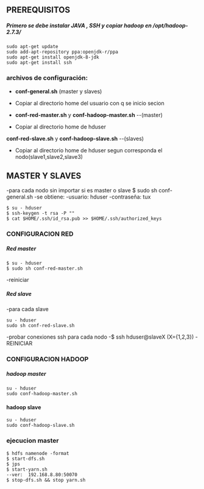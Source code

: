 ## PREREQUISITOS
##### Primero se debe instalar JAVA , SSH	y copiar hadoop en  /opt/hadoop-2.7.3/
```shell
sudo apt-get update
sudo add-apt-repository ppa:openjdk-r/ppa
sudo apt-get install openjdk-8-jdk
sudo apt-get install ssh
```
### archivos de configuración:
- **conf-general.sh** (master y slaves)
- Copiar al directorio home del usuario con q se inicio secion

- **conf-red-master.sh** y **conf-hadoop-master.sh** --(master)
- Copiar al directorio home de hduser

**conf-red-slave.sh**  y **conf-hadoop-slave.sh** --(slaves)
- Copiar al directorio home de hduser segun corresponda el nodo(slave1,slave2,slave3)
## MASTER Y SLAVES
-para cada nodo sin importar si es master o slave
$ sudo sh conf-general.sh
-se obtiene:
-usuario: 		hduser
-contraseña:	tux
```shell
$ su - hduser
$ ssh-keygen -t rsa -P ""
$ cat $HOME/.ssh/id_rsa.pub >> $HOME/.ssh/authorized_keys
```
### CONFIGURACION RED
##### Red master
```shell
$ su - hduser
$ sudo sh conf-red-master.sh
```
-reiniciar
##### Red slave
-para cada slave
```shell
su - hduser
sudo sh conf-red-slave.sh
```
-probar conexiones ssh para cada nodo
-$ ssh hduser@slaveX  (X={1,2,3})
-REINICIAR
### CONFIGURACION HADOOP
##### hadoop master
```shell
su - hduser
sudo conf-hadoop-master.sh
```
#### hadoop slave
```shell
su - hduser
sudo conf-hadoop-slave.sh
```
### ejecucion master
```shell
$ hdfs namenode -format
$ start-dfs.sh
$ jps
$ start-yarn.sh
--ver: 	192.168.8.80:50070
$ stop-dfs.sh && stop yarn.sh
```
